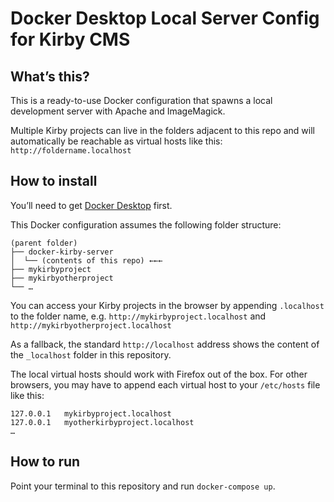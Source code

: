 # Docker Desktop Local Server Config for Kirby CMS


## What’s this?

This is a ready-to-use Docker configuration that spawns a local development server with Apache and ImageMagick.

Multiple Kirby projects can live in the folders adjacent to this repo and will automatically be reachable as virtual hosts like this: `http://foldername.localhost`

## How to install

You’ll need to get [Docker Desktop](https://www.docker.com/products/docker-desktop/) first.

This Docker configuration assumes the following folder structure:

```
(parent folder)
├── docker-kirby-server
│  └── (contents of this repo) ←←←
├── mykirbyproject
├── mykirbyotherproject
└── …
```

You can access your Kirby projects in the browser by appending `.localhost` to the folder name, e.g.  `http://mykirbyproject.localhost` and `http://mykirbyotherproject.localhost`

As a fallback, the standard `http://localhost` address shows the content of the `_localhost` folder in this repository.

The local virtual hosts should work with Firefox out of the box. For other browsers, you may have to append each virtual host to your `/etc/hosts` file like this:

```
127.0.0.1	mykirbyproject.localhost
127.0.0.1	myotherkirbyproject.localhost
…
```

## How to run

Point your terminal to this repository and run  `docker-compose up`.
